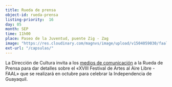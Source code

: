 ```yaml
---
title: Rueda de prensa
object-id: rueda-prensa
listing-priority:  16
day: 05
month: SEP
time: 11h00
place: Paseo de la Juventud, puente Zig - Zag
image: "https://res.cloudinary.com/magnvs/image/upload/v1504059030/faal-masky_hlrhxe.png"
ext-url: "/capsulas/"
---
```


La Dirección de Cultura invita a los <u>medios de comunicación</u> a la Rueda de Prensa para dar detalles sobre el &laquo;XVIII Festival de Artes al Aire Libre - FAAL&raquo; que se realizará en octubre para celebrar la Independencia de Guayaquil.
